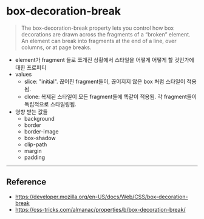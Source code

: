 # box-decoration-break

> The box-decoration-break property lets you control how box decorations are drawn across the fragments of a “broken” element. 
> An element can break into fragments at the end of a line, over columns, or at page breaks.

- element가 fragment 들로 쪼개진 상황에서 스타일을 어떻게 어떻게 할 것인가에 대한 프로퍼티
- values
  - slice: "initial". 끊어진 fragment들이, 끊어지지 않은 box 처럼 스타일이 적용됨.
  - clone: 복제된 스타일이 모든 fragment들에 똑같이 적용됨. 각 fragment들이 독립적으로 스타일링됨.
- 영향 받는 값들
  - background
  - border
  - border-image
  - box-shadow
  - clip-path
  - margin
  - padding


--- 
## Reference

- https://developer.mozilla.org/en-US/docs/Web/CSS/box-decoration-break
- https://css-tricks.com/almanac/properties/b/box-decoration-break/
